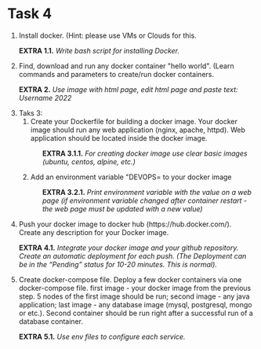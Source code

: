 # Task 4 #

<ol>
  <li>Install docker. (Hint: please use VMs or Clouds  for this.
    <p><b>EXTRA 1.1.</b><i> Write bash script for installing Docker. </p></i></li>
  <li>Find, download and run any docker container "hello world". (Learn commands and parameters to create/run docker containers.
<p><b>EXTRA 2.</b> <i>Use image with html page, edit html page and paste text: Username 2022</i></p></li>
  <li>Taks 3:
    <ol>
      <li> Create your Dockerfile for building a docker image. Your docker image should run any web application (nginx, apache, httpd). Web application should be located inside the docker image. 
      <ol><p><b>EXTRA 3.1.1.</b> <i>For creating docker image use clear basic images (ubuntu, centos, alpine, etc.)</i></p></ol>
      </li>
      <li>Add an environment variable "DEVOPS=<username> to your docker image 
 <ol><p><b>EXTRA 3.2.1.</b> <i>Print environment variable with the value on a web page (if environment variable changed after container restart - the web page must be updated with a new value)</i></p></ol></li>
    </ol>
  </li>
  <li>Push your docker image to docker hub (https://hub.docker.com/). Create any description for your Docker image. 
<b><p>EXTRA 4.1.</b><i> Integrate your docker image and your github repository. Create an automatic deployment for each push. (The Deployment can be in the “Pending” status for 10-20 minutes. This is normal).</i></p></li>
<li> Create docker-compose file. Deploy a few docker containers via one docker-compose file. 
first image - your docker image from the previous step. 5 nodes of the first image should be run;
second image - any java application;
last image - any database image (mysql, postgresql, mongo or etc.).
Second container should be run right after a successful run of a database container.
	<p><b>EXTRA 5.1.</b> <i>Use env files to configure each service.</i></p></li>
</ol>


